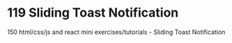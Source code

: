 # 119 Sliding Toast Notification
 150 html/css/js and react mini exercises/tutorials - Sliding Toast Notification
